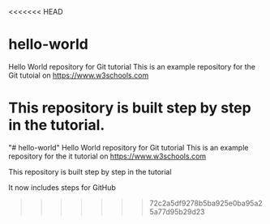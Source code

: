 <<<<<<< HEAD
# hello-world
Hello World repository for Git tutorial
This is an example repository for the Git tutoial on https://www.w3schools.com

This repository is built step by step in the tutorial.
=======
"# hello-world" 
Hello World repository for Git tutorial
This is an example repository for the it tutorial on https://www.w3schools.com

This repository is built step by step in the tutorial

It now includes steps for GitHub
>>>>>>> 72c2a5df9278b5ba925e0ba95a25a77d95b29d23
